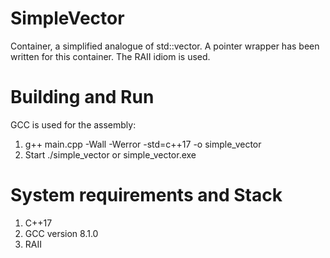 # SimpleVector
Container, a simplified analogue of std::vector. A pointer wrapper has been written for this container. The RAII idiom is used.
# Building and Run
GCC is used for the assembly:
  1. g++ main.cpp -Wall -Werror -std=c++17 -o simple_vector
  2. Start ./simple_vector or simple_vector.exe
# System requirements and Stack
  1. C++17
  2. GCC version 8.1.0
  3. RAII
